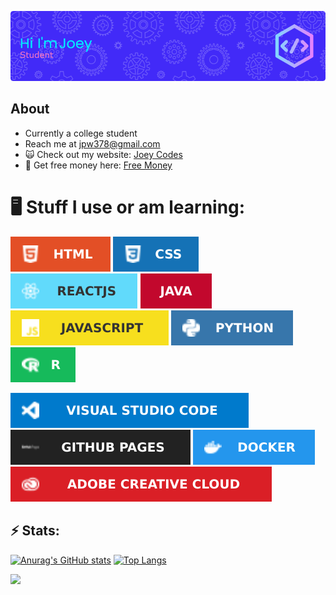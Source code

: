 ![Header](header.png)
## About
* Currently a college student
* Reach me at jpw378@gmail.com
* 🙀 Check out my website: [Joey Codes](joey-codes.github.io)
* 💸 Get free money here: [Free Money](https://www.youtube.com/watch?v=dQw4w9WgXcQ)

 # 🖥️ Stuff I use or am learning:

![](HTML.svg) ![](CSS.svg) ![](React.svg) ![](Java.svg) ![](JavaScript.svg) ![](Python.svg) ![](R.svg)

![](vscode.svg) ![](githubpages.svg) ![](docker.svg) ![](adobe.svg)


## ⚡ Stats:
[![Anurag's GitHub stats](https://github-readme-stats.vercel.app/api?username=Joey-Codes&theme=radical&bg_color=45,3000DD,C835D8)](https://github.com/anuraghazra/github-readme-stats)
[![Top Langs](https://github-readme-stats.vercel.app/api/top-langs/?username=Joey-Codes&theme=gruvbox&bg_color=0,C835D8,3000DD)](https://github.com/anuraghazra/github-readme-stats)

![](https://komarev.com/ghpvc/?username=Joey-Codes&color=3000DD&style=for-the-badge)


